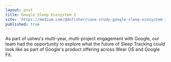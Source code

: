 ```yaml
---
layout: post
title: Google Sleep Ecosystem 2
site: 'https://medium.com/@dnfisher/case-study-google-sleep-ecosystem-1ee37bbc4f8'
published: true
---
```


As part of ustwo's multi-year, multi-project engagement with Google, our team had the opportunity to explore what the future of Sleep Tracking could look like as part of Google's product offering across Wear OS and Google Fit.
